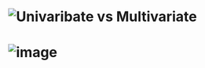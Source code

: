 # ![Univaribate vs Multivariate](https://user-images.githubusercontent.com/60685175/137833276-9cb39923-939d-4f28-9791-2bab586dedf3.PNG)
# ![image](https://user-images.githubusercontent.com/60685175/140477300-8dc6f890-2476-4768-b202-dfa2d060cbaa.png)
